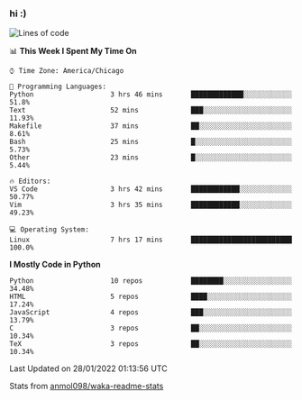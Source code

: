 ### hi :)

<!--START_SECTION:waka-->
![Lines of code](https://img.shields.io/badge/From%20Hello%20World%20I%27ve%20Written-465%20Thousand%20lines%20of%20code-blue)

📊 **This Week I Spent My Time On** 

```text
⌚︎ Time Zone: America/Chicago

💬 Programming Languages: 
Python                   3 hrs 46 mins       █████████████░░░░░░░░░░░░   51.8% 
Text                     52 mins             ███░░░░░░░░░░░░░░░░░░░░░░   11.93% 
Makefile                 37 mins             ██░░░░░░░░░░░░░░░░░░░░░░░   8.61% 
Bash                     25 mins             █░░░░░░░░░░░░░░░░░░░░░░░░   5.73% 
Other                    23 mins             █░░░░░░░░░░░░░░░░░░░░░░░░   5.44%

🔥 Editors: 
VS Code                  3 hrs 42 mins       ████████████░░░░░░░░░░░░░   50.77% 
Vim                      3 hrs 35 mins       ████████████░░░░░░░░░░░░░   49.23%

💻 Operating System: 
Linux                    7 hrs 17 mins       █████████████████████████   100.0%

```

**I Mostly Code in Python** 

```text
Python                   10 repos            ████████░░░░░░░░░░░░░░░░░   34.48% 
HTML                     5 repos             ████░░░░░░░░░░░░░░░░░░░░░   17.24% 
JavaScript               4 repos             ███░░░░░░░░░░░░░░░░░░░░░░   13.79% 
C                        3 repos             ██░░░░░░░░░░░░░░░░░░░░░░░   10.34% 
TeX                      3 repos             ██░░░░░░░░░░░░░░░░░░░░░░░   10.34%

```



 Last Updated on 28/01/2022 01:13:56 UTC
<!--END_SECTION:waka-->

Stats from [anmol098/waka-readme-stats](https://github.com/anmol098/waka-readme-stats)